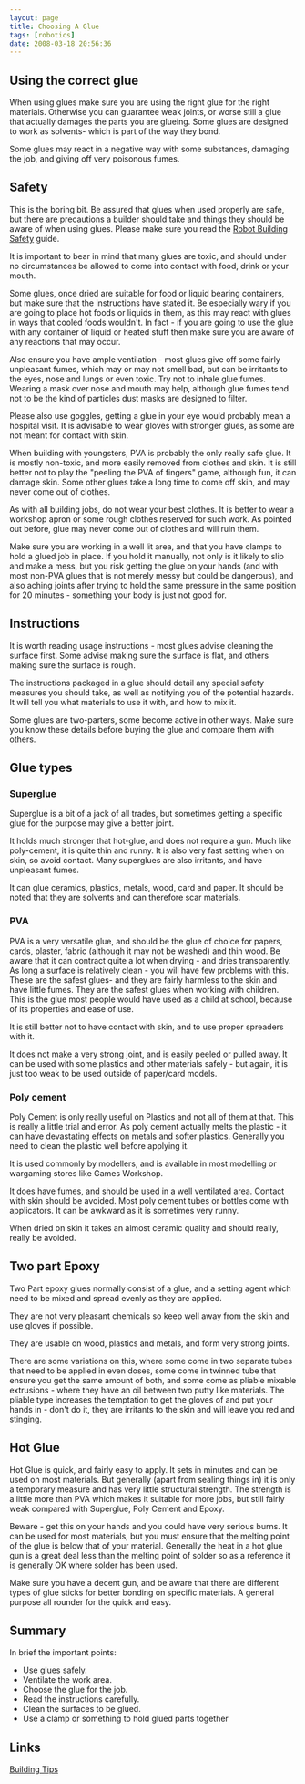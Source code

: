 ```yaml
---
layout: page
title: Choosing A Glue
tags: [robotics]
date: 2008-03-18 20:56:36
---
```

## Using the correct glue

When using glues make sure you are using the right glue for the right materials. Otherwise you can guarantee weak joints, or worse still a glue that actually damages the parts you are glueing. Some glues are designed to work as solvents- which is part of the way they bond.

Some glues may react in a negative way with some substances, damaging the job, and giving off very poisonous fumes.

## Safety

This is the boring bit. Be assured that glues when used properly are safe, but there are precautions a builder should take and things they should be aware of when using glues. Please make sure you read the [Robot Building Safety](/wiki/robot_building_safety.html "Building robots can be dangerous - tips to help your safety") guide.

It is important to bear in mind that many glues are toxic, and should under no circumstances be allowed to come into contact with food, drink or your mouth.

Some glues, once dried are suitable for food or liquid bearing containers, but make sure that the instructions have stated it. Be especially wary if you are going to place hot foods or liquids in them, as this may react with glues in ways that cooled foods wouldn't. In fact - if you are going to use the glue with any container of liquid or heated stuff then make sure you are aware of any reactions that may occur.

Also ensure you have ample ventilation - most glues give off some fairly unpleasant fumes, which may or may not smell bad, but can be irritants to the eyes, nose and lungs or even toxic. Try not to inhale glue fumes. Wearing a mask over nose and mouth may help, although glue fumes tend not to be the kind of particles dust masks are designed to filter.

Please also use goggles, getting a glue in your eye would probably mean a hospital visit. It is advisable to wear gloves with stronger glues, as some are not meant for contact with skin.

When building with youngsters, PVA is probably the only really safe glue. It is mostly non-toxic, and more easily removed from clothes and skin. It is still better not to play the "peeling the PVA of fingers" game, although fun, it can damage skin. Some other glues take a long time to come off skin, and may never come out of clothes.

As with all building jobs, do not wear your best clothes. It is better to wear a workshop apron or some rough clothes reserved for such work. As pointed out before, glue may never come out of clothes and will ruin them.

Make sure you are working in a well lit area, and that you have clamps to hold a glued job in place. If you hold it manually, not only is it likely to slip and make a mess, but you risk getting the glue on your hands (and with most non-PVA glues that is not merely messy but could be dangerous), and also aching joints after trying to hold the same pressure in the same position for 20 minutes - something your body is just not good for.

## Instructions

It is worth reading usage instructions - most glues advise cleaning the surface first. Some advise making sure the surface is flat, and others making sure the surface is rough.

The instructions packaged in a glue should detail any special safety measures you should take, as well as notifying you of the potential hazards. It will tell you what materials to use it with, and how to mix it.

Some glues are two-parters, some become active in other ways. Make sure you know these details before buying the glue and compare them with others.

## Glue types

### Superglue

Superglue is a bit of a jack of all trades, but sometimes getting a specific glue for the purpose may give a better joint.

It holds much stronger that hot-glue, and does not require a gun. Much like poly-cement, it is quite thin and runny. It is also very fast setting when on skin, so avoid contact. Many superglues are also irritants, and have unpleasant fumes.

It can glue ceramics, plastics, metals, wood, card and paper. It should be noted that they are solvents and can therefore scar materials.

### PVA

PVA is a very versatile glue, and should be the glue of choice for papers, cards, plaster, fabric (although it may not be washed) and thin wood. Be aware that it can contract quite a lot when drying - and dries transparently. As long a surface is relatively clean - you will have few problems with this. These are the safest glues- and they are fairly harmless to the skin and have little fumes. They are the safest glues when working with children. This is the glue most people would have used as a child at school, because of its properties and ease of use.

It is still better not to have contact with skin, and to use proper spreaders with it.

It does not make a very strong joint, and is easily peeled or pulled away. It can be used with some plastics and other materials safely - but again, it is just too weak to be used outside of paper/card models.

### Poly cement

Poly Cement is only really useful on Plastics and not all of them at that. This is really a little trial and error. As poly cement actually melts the plastic - it can have devastating effects on metals and softer plastics. Generally you need to clean the plastic well before applying it.

It is used commonly by modellers, and is available in most modelling or wargaming stores like Games Workshop.

It does have fumes, and should be used in a well ventilated area. Contact with skin should be avoided. Most poly cement tubes or bottles come with applicators. It can be awkward as it is sometimes very runny.

When dried on skin it takes an almost ceramic quality and should really, really be avoided.

## Two part Epoxy

Two Part epoxy glues normally consist of a glue, and a setting agent which need to be mixed and spread evenly as they are applied.

They are not very pleasant chemicals so keep well away from the skin and use gloves if possible.

They are usable on wood, plastics and metals, and form very strong joints.

There are some variations on this, where some come in two separate tubes that need to be applied in even doses, some come in twinned tube that ensure you get the same amount of both, and some come as pliable mixable extrusions - where they have an oil between two putty like materials. The pliable type increases the temptation to get the gloves of and put your hands in - don't do it, they are irritants to the skin and will leave you red and stinging.

## Hot Glue

Hot Glue is quick, and fairly easy to apply. It sets in minutes and can be used on most materials. But generally (apart from sealing things in) it is only a temporary measure and has very little structural strength. The strength is a little more than PVA which makes it suitable for more jobs, but still fairly weak compared with Superglue, Poly Cement and Epoxy.

Beware - get this on your hands and you could have very serious burns. It can be used for most materials, but you must ensure that the melting point of the glue is below that of your material. Generally the heat in a hot glue gun is a great deal less than the melting point of solder so as a reference it is generally OK where solder has been used.

Make sure you have a decent gun, and be aware that there are different types of glue sticks for better bonding on specific materials. A general purpose all rounder for the quick and easy.

## Summary

In brief the important points:

- Use glues safely.
- Ventilate the work area.
- Choose the glue for the job.
- Read the instructions carefully.
- Clean the surfaces to be glued.
- Use a clamp or something to hold glued parts together

## Links

[Building Tips](/wiki/building_tips.html "Hints and helpers for actually building robots, and other stuff.")
